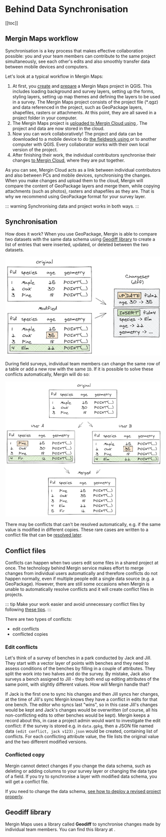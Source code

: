 # Behind Data Synchronisation
<!-- concept / reference -->
[[toc]]

## Mergin Maps workflow
Synchronisation is a key process that makes effective collaboration possible: you and your team members can contribute to the same project simultaneously, see each other's edits and also smoothly transfer data between mobile devices and computers.

Let's look at a typical workflow in Mergin Maps:
1. At first, you [create](./create-project/#create-a-project-in-qgis) and [prepare](../gis/features/) a Mergin Maps project in QGIS. This includes loading background and survey layers, setting up the forms, styling layers, setting up map themes and defining the layers to be used in a survey. The Mergin Maps project consists of the project file (*.qgz) and data referenced in the project, such as GeoPackage layers, shapefiles, rasters or attachments. At this point, they are all saved in a project folder in your computer.
2. The Mergin Maps project is [uploaded to Mergin Cloud using <QGISPluginName />](./plugin-sync-project/). The project and data are now stored in the cloud.
3. Now you can work collaboratively! The project and data can be downloaded to a mobile device to do [the fieldwork using <MobileAppName /> ](../tutorials/mobile/) or to another computer with QGIS. Every collaborator works with their own local version of the project.
4. After finishing their work, the individual contributors synchronise their changes [to Mergin Cloud](../tutorials/mobile/#saving-data-to-the-cloud), where they are put together.

As you can see, Mergin Cloud acts as a link between individual contributors and also between PCs and mobile devices, synchronising the changes. When you make changes and upload them to the cloud, Mergin will compare the content of GeoPackage layers and merge them, while copying attachments (such as photos), rasters and shapefiles as they are. That is why we recommend using GeoPackage format for your survey layer.

::: warning
Synchronising data and project works in both ways.
:::

## Synchronisation
How does it work? When you use GeoPackage, Mergin is able to compare two datasets with the same data schema using [Geodiff library](#geodiff-library) to create a list of entries that were inserted, updated, or deleted between the two datasets. 

![geodiff](./geodiff-diff.png)

During field surveys, individual team members can change the same row of a table or add a new row with the same `ID`. If it is possible to solve these conflicts automatically, Mergin will do so:

![geodiff](./geodiff-rebase.png)

There may be conflicts that can't be resolved automatically, e.g. if the same value is modified in different copies. These rare cases are written to a conflict file that can be [resolved later](./missing-data/#there-are-conflict-files-in-the-folder).

## Conflict files
Conflicts can happen when two users edit some files in a shared project at once. The technology behind Mergin service makes effort to merge changes from individual users automatically and therefore conflicts do not happen normally, even if multiple people edit a single data source (e.g. a GeoPackage). However, there are still some occasions when Mergin is unable to automatically resolve conflicts and it will create conflict files in projects.

::: tip
Make your work easier and avoid unnecessary conflict files by following [these tips](../layer/best-practice/).
:::

There are two types of conflicts:
- edit conflicts
- conflicted copies

### Edit conflicts
Let's think of a survey of benches in a park conducted by Jack and Jill. They start with a vector layer of points with benches and they need to assess conditions of the benches by filling in a couple of attributes. They split the work into two halves and do the survey. By mistake, Jack also surveys a bench assigned to Jill - they both end up editing attributes of the same point, with slightly different values. How will Mergin handle that?

<!-- TODO: illustration of edits - diamond shape - base, Jack, Jill, result -->

If Jack is the first one to sync his changes and then Jill syncs her changes, at the time of Jill's sync Mergin knows they have a conflict in edits for that one bench. The editor who syncs last "wins", so in this case Jill's changes would be kept and Jack's changes would be overwritten (of course, all his non-conflicting edits to other benches would be kept). Mergin keeps a record about this, in case a project admin would want to investigate the edit conflict: if the survey is stored e.g. in `data.gpkg`, then a JSON file named data `(edit conflict, jack v123).json` would be created, containing list of conflicts. For each conflicting attribute value, the file lists the original value and the two different modified versions.

### Conflicted copy
Mergin cannot detect changes if you change the data schema, such as deleting or adding columns to your survey layer or changing the data type of a field. If you try to synchronise a layer with modified data schema, you will get a conflict file.

If you need to change the data schema, [see how to deploy a revised project properly](./deploy-new-project/).
 
<!-- TODO: example when that happens (change of database schema) -->

## Geodiff library
Mergin Maps uses a library called **Geodiff** to synchronise changes made by individual team members. You can find this library at <GitHubRepo id="MerginMaps/geodiff" /> .
